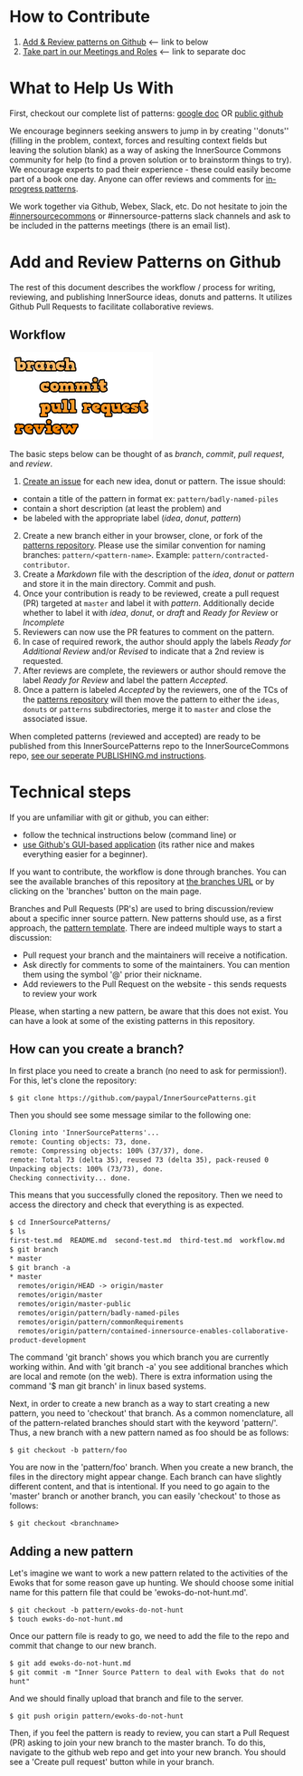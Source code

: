 # How to Contribute

1. [Add & Review patterns on Github](#add-and-review-patterns-on-github) <-- link to below
2. [Take part in our Meetings and Roles](/meta/meetings.md) <-- link to separate doc

# What to Help Us With

First, checkout our complete list of patterns: [google doc](https://docs.google.com/spreadsheets/d/17KPZdCoquTnYSj03pX4v2vn8lrSYO_6HK20u1cwaLPg/edit#gid=0) OR [public github](https://github.com/paypal/InnerSourcePatterns#reviewed-patterns-proven-and-reviewed)

We encourage beginners seeking answers to jump in by creating ''donuts'' (filling in the problem, context, forces and resulting context fields but leaving the solution blank) as a way of asking the InnerSource Commons community for help (to find a proven solution or to brainstorm things to try). We encourage experts to pad their experience - these could easily become part of a book one day. Anyone can offer reviews and comments for [in-progress patterns](https://github.com/paypal/InnerSourcePatterns/pulls). 

We work together via Github, Webex, Slack, etc. Do not hesitate to join the [#innersourcecommons](https://isc-inviter.herokuapp.com/) or #innersource-patterns slack channels and ask to be included in the patterns meetings (there is an email list).


# Add and Review Patterns on Github

The rest of this document describes the workflow / process for writing, reviewing, and publishing
InnerSource ideas, donuts and patterns. It utilizes Github Pull Requests to facilitate
collaborative reviews.

## Workflow

![branch, commit, pull request, review](assets/img/branchCommitPullReview.png)

The basic steps below can be thought of as *branch*, *commit*, *pull request*, and *review*.

1. [Create an issue](https://github.com/paypal/InnerSourcePatterns/issues) for each new idea, donut or pattern. The issue should:
  * contain a title of the pattern in format ex: ``pattern/badly-named-piles``
  * contain a short description (at least the problem) and
  * be labeled with the appropriate label (_idea_, _donut_, _pattern_)
2. Create a new branch either in your browser, clone, or fork of the
  [patterns repository][patternsRepo]. Please use the similar convention for
  naming branches: `pattern/<pattern-name>`. Example:
  `pattern/contracted-contributor`.
3. Create a _Markdown_ file with the description of the _idea_, _donut_ or
  _pattern_ and store it in the main directory. Commit and push.
4. Once your contribution is ready to be reviewed, create a pull request (PR)
  targeted at `master` and label it with _pattern_. Additionally decide whether
  to label it with _idea_, _donut_, or _draft_ and _Ready for Review_ or _Incomplete_
5. Reviewers can now use the PR features to comment on the pattern.
6. In case of required rework, the author should apply the labels
  _Ready for Additional Review_ and/or _Revised_ to indicate that a 2nd review is requested.
7. After reviews are complete, the reviewers or author should remove the label
  _Ready for Review_ and label the pattern _Accepted_.
8. Once a pattern is labeled _Accepted_ by the reviewers, one of the TCs of the
  [patterns repository][patternsRepo] will then move the pattern to either the
  `ideas`, `donuts` or `patterns` subdirectories, merge it to `master` and
  close the associated issue.

When completed patterns (reviewed and accepted) are ready to be published from this InnerSourcePatterns repo to the InnerSourceCommons repo, [see our seperate PUBLISHING.md instructions](PUBLISHING.md).



# Technical steps

If you are unfamiliar with git or github, you can either:
  * follow the technical instructions below (command line) or 
  * [use Github's GUI-based application](https://desktop.github.com/) (its rather nice and makes everything easier for a beginner).

If you want to contribute, the workflow is done through branches. You can see the
available branches of this repository at [the branches URL](https://github.com/paypal/InnerSourcePatterns/branches)
or by clicking on the 'branches' button on the main page.

Branches and Pull Requests (PR's) are used to bring discussion/review about a specific inner source pattern.
New patterns should use, as a first approach, the
[pattern template](meta/pattern-template.md). There are indeed multiple ways to start a discussion:
* Pull request your branch and the maintainers will receive a notification.
* Ask directly for comments to some of the maintainers. You can mention them
using the symbol '@' prior their nickname.
* Add reviewers to the Pull Request on the website - this sends requests to review your work

Please, when starting a new pattern, be aware that this does not exist. You can
have a look at some of the existing patterns in this repository.

## How can you create a branch?

In first place you need to create a branch (no need to ask for permission!).
For this, let's clone the repository:

```
$ git clone https://github.com/paypal/InnerSourcePatterns.git
```

Then you should see some message similar to the following one:

```
Cloning into 'InnerSourcePatterns'...
remote: Counting objects: 73, done.
remote: Compressing objects: 100% (37/37), done.
remote: Total 73 (delta 35), reused 73 (delta 35), pack-reused 0
Unpacking objects: 100% (73/73), done.
Checking connectivity... done.
```

This means that you successfully cloned the repository. Then we need to access
the directory and check that everything is as expected.

```
$ cd InnerSourcePatterns/
$ ls
first-test.md  README.md  second-test.md  third-test.md  workflow.md
$ git branch
* master
$ git branch -a
* master
  remotes/origin/HEAD -> origin/master
  remotes/origin/master
  remotes/origin/master-public
  remotes/origin/pattern/badly-named-piles
  remotes/origin/pattern/commonRequirements
  remotes/origin/pattern/contained-innersource-enables-collaborative-product-development
```

The command 'git branch' shows you which branch you are currently working within.
And with 'git branch -a' you see additional branches which are local and remote (on the web).
There is extra information using the command '$ man git branch' in linux based systems.

Next, in order to create a new branch as a way to start creating a new pattern,
you need to 'checkout' that branch. As a common nomenclature, all of the
pattern-related branches should start with the keyword 'pattern/'. Thus, a new
branch with a new pattern named as foo should be as follows:

```
$ git checkout -b pattern/foo
```

You are now in the 'pattern/foo' branch. When you create a new branch, the files 
in the directory might appear change. Each branch can have slightly different content,
and that is intentional. If you need to go again to the 'master' branch or another
branch, you can easily 'checkout' to those as follows:

```
$ git checkout <branchname>
```

## Adding a new pattern

Let's imagine we want to work a new pattern related to the activities of the
Ewoks that for some reason gave up hunting. We should choose some initial
name for this pattern file that could be 'ewoks-do-not-hunt.md'.

```
$ git checkout -b pattern/ewoks-do-not-hunt
$ touch ewoks-do-not-hunt.md
```

Once our pattern file is ready to go, we need to add the file to the repo and
commit that change to our new branch.

```
$ git add ewoks-do-not-hunt.md
$ git commit -m "Inner Source Pattern to deal with Ewoks that do not hunt"
```

And we should finally upload that branch and file to the server.

```
$ git push origin pattern/ewoks-do-not-hunt
```

Then, if you feel the pattern is ready to review, you can start a Pull Request (PR) asking
to join your new branch to the master branch. To do this, navigate to the github web repo 
and get into your new branch. You should see a 'Create pull request' button while in your branch.



[commons]: http://innersourcecommons.org
[patternsRepo]: https://github.com/paypal/InnerSourcePatterns
[commonsRepo]: https://github.com/paypal/InnerSourceCommons
